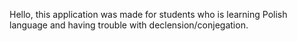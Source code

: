 Hello, this application was made for students who is learning Polish language and having trouble with declension/conjegation.